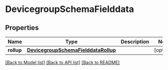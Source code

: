 # DevicegroupSchemaFielddata

## Properties
Name | Type | Description | Notes
------------ | ------------- | ------------- | -------------
**rollup** | [**DevicegroupSchemaFielddataRollup**](DevicegroupSchemaFielddataRollup.md) |  | [optional] 

[[Back to Model list]](../README.md#documentation-for-models) [[Back to API list]](../README.md#documentation-for-api-endpoints) [[Back to README]](../README.md)


